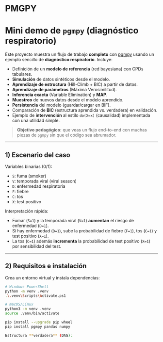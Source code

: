 # PMGPY
# Mini demo de `pgmpy` (diagnóstico respiratorio)

Este proyecto muestra un flujo de trabajo **completo** con [pgmpy](https://pgmpy.org) usando un ejemplo sencillo de **diagnóstico respiratorio**. Incluye:

- Definición de un **modelo de referencia** (red bayesiana) con CPDs tabulares.
- **Simulación** de datos sintéticos desde el modelo.
- **Aprendizaje de estructura** (Hill-Climb + BIC) a partir de datos.
- **Aprendizaje de parámetros** (Máxima Verosimilitud).
- **Inferencia exacta** (Variable Elimination) y **MAP**.
- **Muestreo** de nuevos datos desde el modelo aprendido.
- **Persistencia** del modelo (guardar/cargar en BIF).
- Comparación de **BIC** (estructura aprendida vs. verdadera) en validación.
- Ejemplo de **intervención** al estilo `do(X=x)` (causalidad) implementada con una utilidad simple.

> **Objetivo pedagógico:** que veas un flujo end-to-end con muchas piezas de `pgmpy` sin que el código sea abrumador.

---

## 1) Escenario del caso

Variables binarias (0/1):

- `S`: fuma (smoker)
- `V`: temporada viral (viral season)
- `D`: enfermedad respiratoria
- `F`: fiebre
- `C`: tos
- `X`: test positivo

Interpretación rápida:

- Fumar (`S=1`) y la temporada viral (`V=1`) **aumentan** el riesgo de enfermedad (`D=1`).
- Si hay enfermedad (`D=1`), sube la probabilidad de fiebre (`F=1`), tos (`C=1`) y test positivo (`X=1`).
- La tos (`C=1`) además **incrementa** la probabilidad de test positivo (`X=1`) por sensibilidad del test.

---

## 2) Requisitos e instalación

Crea un entorno virtual y instala dependencias:

```bash
# Windows PowerShell
python -m venv .venv
.\.venv\Scripts\Activate.ps1

# macOS/Linux
python3 -m venv .venv
source .venv/bin/activate

pip install --upgrade pip wheel
pip install pgmpy pandas numpy

Estructura **verdadera** (DAG):

